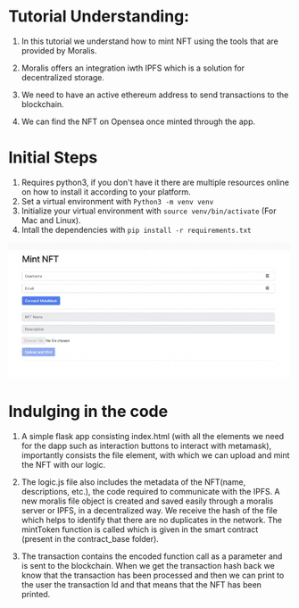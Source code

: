 # Tutorial Understanding:
1. In this tutorial we understand how to mint NFT using the tools that are provided by Moralis.

2. Moralis offers an integration iwth IPFS which is a solution for decentralized storage.

3. We need to have an active ethereum address to send transactions to the blockchain.

4. We can find the NFT on Opensea once minted through the app.

# Initial Steps
1. Requires python3, if you don't have it there are multiple resources online on how to install it according to your platform.
2. Set a virtual environment with `Python3 -m venv venv`
3. Initialize your virtual environment with `source venv/bin/activate` (For Mac and Linux).
4. Intall the dependencies with `pip install -r requirements.txt`

![NFT minting app image](app/app%20image.png)

# Indulging in the code
1. A simple flask app consisting index.html (with all the elements we need for the dapp such as interaction buttons to interact with metamask), importantly consists the file element, with which we can upload and mint the NFT with our logic.

2. The logic.js file also includes the metadata of the NFT(name, descriptions, etc.), the code required to communicate with the IPFS. 
A new moralis file object is created and saved easily through a moralis server or IPFS, in a decentralized way. We receive the hash of the file which helps to identify that there are no duplicates in the network. 
The mintToken function is called which is given in the smart contract (present in the contract_base folder).

3. The transaction contains the encoded function call as a parameter and is sent to the blockchain. When we get the transaction hash back we know that the transaction has been processed and then we can print to the user the transaction Id and that means that the NFT has been printed.

